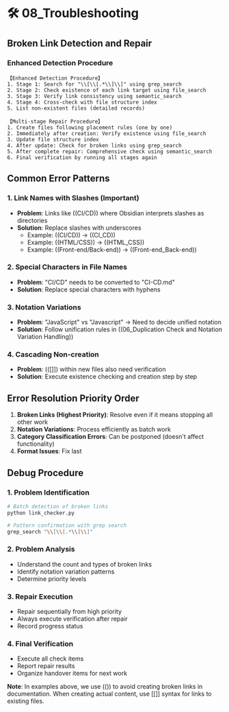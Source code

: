 # 🛠️ 08_Troubleshooting

## Broken Link Detection and Repair

### Enhanced Detection Procedure

```text
【Enhanced Detection Procedure】
1. Stage 1: Search for "\\[\\[.*\\]\\]" using grep_search
2. Stage 2: Check existence of each link target using file_search
3. Stage 3: Verify link consistency using semantic_search
4. Stage 4: Cross-check with file structure index
5. List non-existent files (detailed records)

【Multi-stage Repair Procedure】
1. Create files following placement rules (one by one)
2. Immediately after creation: Verify existence using file_search
3. Update file structure index
4. After update: Check for broken links using grep_search
5. After complete repair: Comprehensive check using semantic_search
6. Final verification by running all stages again
```

## Common Error Patterns

### 1. Link Names with Slashes (Important)

- **Problem**: Links like ((CI/CD)) where Obsidian interprets slashes as directories
- **Solution**: Replace slashes with underscores
  - Example: ((CI/CD)) → ((CI_CD))
  - Example: ((HTML/CSS)) → ((HTML_CSS))
  - Example: ((Front-end/Back-end)) → ((Front-end_Back-end))

### 2. Special Characters in File Names

- **Problem**: "CI/CD" needs to be converted to "CI-CD.md"
- **Solution**: Replace special characters with hyphens

### 3. Notation Variations

- **Problem**: "JavaScript" vs "Javascript" → Need to decide unified notation
- **Solution**: Follow unification rules in ((06_Duplication Check and Notation Variation Handling))

### 4. Cascading Non-creation

- **Problem**: (([]]) within new files also need verification
- **Solution**: Execute existence checking and creation step by step

## Error Resolution Priority Order

1. **Broken Links (Highest Priority)**: Resolve even if it means stopping all other work
2. **Notation Variations**: Process efficiently as batch work
3. **Category Classification Errors**: Can be postponed (doesn't affect functionality)
4. **Format Issues**: Fix last

## Debug Procedure

### 1. Problem Identification

```bash
# Batch detection of broken links
python link_checker.py

# Pattern confirmation with grep search
grep_search "\\[\\[.*\\]\\]"
```

### 2. Problem Analysis

- Understand the count and types of broken links
- Identify notation variation patterns
- Determine priority levels

### 3. Repair Execution

- Repair sequentially from high priority
- Always execute verification after repair
- Record progress status

### 4. Final Verification

- Execute all check items
- Report repair results
- Organize handover items for next work

**Note**: In examples above, we use (()) to avoid creating broken links in documentation. When creating actual content, use [[]] syntax for links to existing files.
